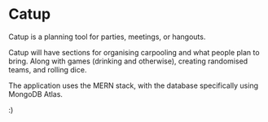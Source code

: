 # Catup
Catup is a planning tool for parties, meetings, or hangouts.

Catup will have sections for organising carpooling and what people plan to bring. Along with games (drinking and otherwise), creating randomised teams, and rolling dice.

The application uses the MERN stack, with the database specifically using MongoDB Atlas.

:)
